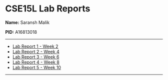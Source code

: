 # CSE15L Lab Reports

**Name:** Saransh Malik

**PID:** A16813018

---

* [Lab Report 1 - Week 2](lab-report-1-week-2.html)
* [Lab Report 2 - Week 4](#)
* [Lab Report 3 - Week 6](#)
* [Lab Report 4 - Week 8](#)
* [Lab Report 5 - Week 10](#)

---